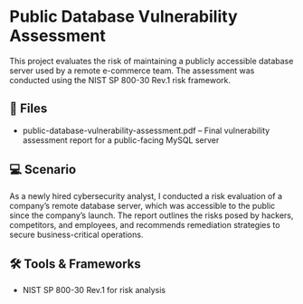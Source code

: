 # Public Database Vulnerability Assessment

This project evaluates the risk of maintaining a publicly accessible database server used by a remote e-commerce team. The assessment was conducted using the NIST SP 800-30 Rev.1 risk framework.

## 📄 Files
- public-database-vulnerability-assessment.pdf – Final vulnerability assessment report for a public-facing MySQL server

## 💻 Scenario
As a newly hired cybersecurity analyst, I conducted a risk evaluation of a company’s remote database server, which was accessible to the public since the company’s launch. The report outlines the risks posed by hackers, competitors, and employees, and recommends remediation strategies to secure business-critical operations.

## 🛠️ Tools & Frameworks
- NIST SP 800-30 Rev.1 for risk analysis
